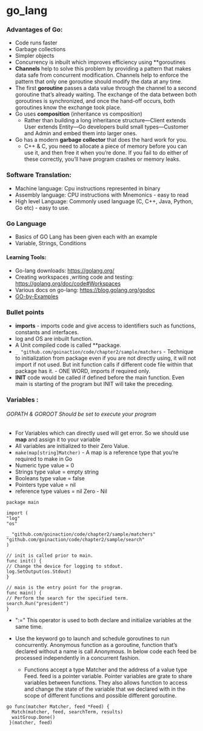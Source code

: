# go_lang


### Advantages of Go:
-	Code runs faster
-	Garbage collections
-	Simpler objects
-	Concurrency is inbuilt which improves efficiency using **goroutines
-	**Channels** help to solve this problem by providing a pattern that makes data safe from
concurrent modification. Channels help to enforce the pattern that only one goroutine should modify the data at any time.
  - The first **goroutine** passes a data value through the channel to a second goroutine that’s already waiting. The exchange of the data between both goroutines is synchronized, and once the hand-off occurs, both goroutines know the exchange took place.
- Go uses **composition** (inheritance vs composition) 
  -  Rather than building a long inheritance structure—Client extends User extends Entity—Go developers build small types—Customer and Admin and embed them into larger ones.
- Go has a modern **garbage collector** that does the hard work for you.
  - C++ & C, you need to allocate a piece of memory before you can use it, and then free it when you’re done. If you fail to do either of these correctly, you’ll have program crashes or memory leaks.
  


### Software Translation:
-	Machine language: Cpu instructions represented in binary
-	Assembly language: CPU instructions with Mnemonics - easy to read
-	High level Language: Commonly used language (C, C++, Java, Python, Go etc) - easy to use.



### Go Language
- Basics of GO Lang has been given each with an example 
- Variable, Strings, Conditions 

#### Learning Tools:
- Go-lang downloads: https://golang.org/
- Creating workspaces ,writing code and testing: https://golang.org/doc/code#Workspaces
- Various docs on go-lang: https://blog.golang.org/godoc
- [GO-by-Examples](https://gobyexample.com/)



### Bullet points 
- **imports** - imports code and give access to identifiers such as functions, constants and interfaces.
- log and OS are inbuilt function.
- A Unit compiled code is called **package.
- `_ "github.com/goinaction/code/chapter2/sample/matchers` - Technique to initialization from package even if you are not directly using, it will not import if not used. But init function calls if different code file within that package has it. - ONE WORD, imports if required only.
- **INIT** code would be called if defined before the main function. Even main is starting of the program but INIT will take the preceding.


### Variables :

###### GOPATH & GOROOT Should be set to execute your program
- For Variables which can directly used will get error. So we should use **map** and assign it to your variable
- All variables are initialized to their Zero Value. 
- `make(map[string]Matcher)` - A map is a reference type that you’re required to make in Go
- Numeric type value = 0
- Strings type value = empty string
- Booleans type value = false
- Pointers type value = nil
- reference type values = nil Zero - Nil

```
package main

import (
"log"
"os"

_ "github.com/goinaction/code/chapter2/sample/matchers"
"github.com/goinaction/code/chapter2/sample/search"
)

// init is called prior to main.
func init() {
// Change the device for logging to stdout.
log.SetOutput(os.Stdout)
}

// main is the entry point for the program.
func main() {
// Perform the search for the specified term.
search.Run("president")
}
```
- ":=" This operator is used to both declare and initialize variables at the same time.
- Use the keyword go to launch and schedule goroutines to run concurrently. Anonymous function as a goroutine,  function that’s declared without a name is call Anonymous. In below code each feed be processed independently in a concurrent fashion. 

  - Functions accept a type Matcher and the address of a value type Feed. feed is a pointer variable. Pointer variables are grate to share variables between functions. They also allows function to access and change the state of the variable that we declared with in the scope of different functions and possible different goroutine.
  

```
go func(matcher Matcher, feed *Feed) {
  Match(matcher, feed, searchTerm, results)
  waitGroup.Done()
 }(matcher, feed)
```
